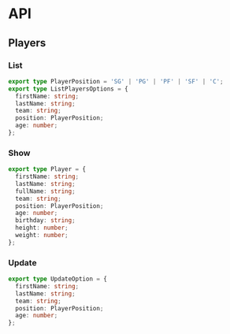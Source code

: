 # API

## Players

### List

```typescript
export type PlayerPosition = 'SG' | 'PG' | 'PF' | 'SF' | 'C';
export type ListPlayersOptions = {
  firstName: string;
  lastName: string;
  team: string;
  position: PlayerPosition;
  age: number;
};
```

### Show

```typescript
export type Player = {
  firstName: string;
  lastName: string;
  fullName: string;
  team: string;
  position: PlayerPosition;
  age: number;
  birthday: string;
  height: number;
  weight: number;
};
```

### Update

```typescript
export type UpdateOption = {
  firstName: string;
  lastName: string;
  team: string;
  position: PlayerPosition;
  age: number;
};
```
